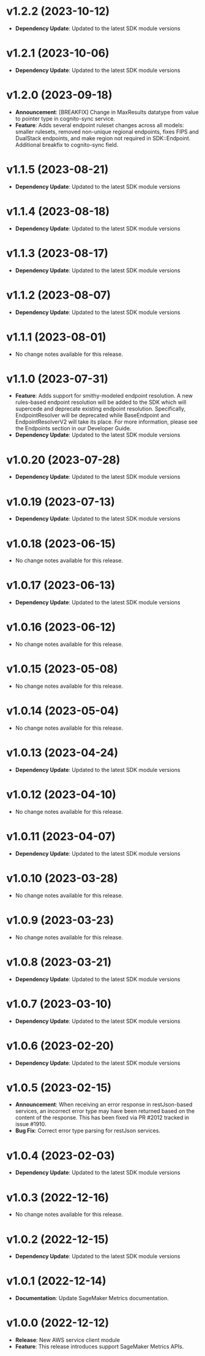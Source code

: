 # v1.2.2 (2023-10-12)

* **Dependency Update**: Updated to the latest SDK module versions

# v1.2.1 (2023-10-06)

* **Dependency Update**: Updated to the latest SDK module versions

# v1.2.0 (2023-09-18)

* **Announcement**: [BREAKFIX] Change in MaxResults datatype from value to pointer type in cognito-sync service.
* **Feature**: Adds several endpoint ruleset changes across all models: smaller rulesets, removed non-unique regional endpoints, fixes FIPS and DualStack endpoints, and make region not required in SDK::Endpoint. Additional breakfix to cognito-sync field.

# v1.1.5 (2023-08-21)

* **Dependency Update**: Updated to the latest SDK module versions

# v1.1.4 (2023-08-18)

* **Dependency Update**: Updated to the latest SDK module versions

# v1.1.3 (2023-08-17)

* **Dependency Update**: Updated to the latest SDK module versions

# v1.1.2 (2023-08-07)

* **Dependency Update**: Updated to the latest SDK module versions

# v1.1.1 (2023-08-01)

* No change notes available for this release.

# v1.1.0 (2023-07-31)

* **Feature**: Adds support for smithy-modeled endpoint resolution. A new rules-based endpoint resolution will be added to the SDK which will supercede and deprecate existing endpoint resolution. Specifically, EndpointResolver will be deprecated while BaseEndpoint and EndpointResolverV2 will take its place. For more information, please see the Endpoints section in our Developer Guide.
* **Dependency Update**: Updated to the latest SDK module versions

# v1.0.20 (2023-07-28)

* **Dependency Update**: Updated to the latest SDK module versions

# v1.0.19 (2023-07-13)

* **Dependency Update**: Updated to the latest SDK module versions

# v1.0.18 (2023-06-15)

* No change notes available for this release.

# v1.0.17 (2023-06-13)

* **Dependency Update**: Updated to the latest SDK module versions

# v1.0.16 (2023-06-12)

* No change notes available for this release.

# v1.0.15 (2023-05-08)

* No change notes available for this release.

# v1.0.14 (2023-05-04)

* No change notes available for this release.

# v1.0.13 (2023-04-24)

* **Dependency Update**: Updated to the latest SDK module versions

# v1.0.12 (2023-04-10)

* No change notes available for this release.

# v1.0.11 (2023-04-07)

* **Dependency Update**: Updated to the latest SDK module versions

# v1.0.10 (2023-03-28)

* No change notes available for this release.

# v1.0.9 (2023-03-23)

* No change notes available for this release.

# v1.0.8 (2023-03-21)

* **Dependency Update**: Updated to the latest SDK module versions

# v1.0.7 (2023-03-10)

* **Dependency Update**: Updated to the latest SDK module versions

# v1.0.6 (2023-02-20)

* **Dependency Update**: Updated to the latest SDK module versions

# v1.0.5 (2023-02-15)

* **Announcement**: When receiving an error response in restJson-based services, an incorrect error type may have been returned based on the content of the response. This has been fixed via PR #2012 tracked in issue #1910.
* **Bug Fix**: Correct error type parsing for restJson services.

# v1.0.4 (2023-02-03)

* **Dependency Update**: Updated to the latest SDK module versions

# v1.0.3 (2022-12-16)

* No change notes available for this release.

# v1.0.2 (2022-12-15)

* **Dependency Update**: Updated to the latest SDK module versions

# v1.0.1 (2022-12-14)

* **Documentation**: Update SageMaker Metrics documentation.

# v1.0.0 (2022-12-12)

* **Release**: New AWS service client module
* **Feature**: This release introduces support SageMaker Metrics APIs.

